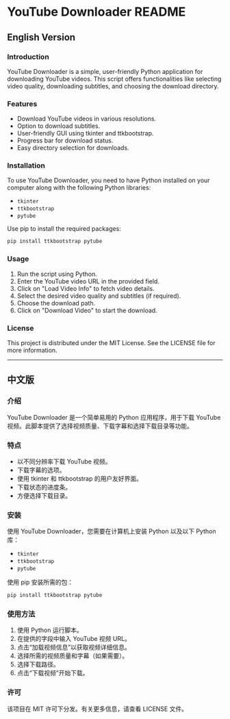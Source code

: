 # YouTube Downloader README

## English Version

### Introduction

YouTube Downloader is a simple, user-friendly Python application for downloading YouTube videos. This script offers functionalities like selecting video quality, downloading subtitles, and choosing the download directory.

### Features

- Download YouTube videos in various resolutions.
- Option to download subtitles.
- User-friendly GUI using tkinter and ttkbootstrap.
- Progress bar for download status.
- Easy directory selection for downloads.

### Installation

To use YouTube Downloader, you need to have Python installed on your computer along with the following Python libraries:

- `tkinter`
- `ttkbootstrap`
- `pytube`

Use pip to install the required packages:

```bash
pip install ttkbootstrap pytube
```

### Usage

1. Run the script using Python.
2. Enter the YouTube video URL in the provided field.
3. Click on "Load Video Info" to fetch video details.
4. Select the desired video quality and subtitles (if required).
5. Choose the download path.
6. Click on "Download Video" to start the download.

### License

This project is distributed under the MIT License. See the LICENSE file for more information.

---

## 中文版

### 介绍

YouTube Downloader 是一个简单易用的 Python 应用程序，用于下载 YouTube 视频。此脚本提供了选择视频质量、下载字幕和选择下载目录等功能。

### 特点

- 以不同分辨率下载 YouTube 视频。
- 下载字幕的选项。
- 使用 tkinter 和 ttkbootstrap 的用户友好界面。
- 下载状态的进度条。
- 方便选择下载目录。

### 安装

使用 YouTube Downloader，您需要在计算机上安装 Python 以及以下 Python 库：

- `tkinter`
- `ttkbootstrap`
- `pytube`

使用 pip 安装所需的包：

```bash
pip install ttkbootstrap pytube
```

### 使用方法

1. 使用 Python 运行脚本。
2. 在提供的字段中输入 YouTube 视频 URL。
3. 点击“加载视频信息”以获取视频详细信息。
4. 选择所需的视频质量和字幕（如果需要）。
5. 选择下载路径。
6. 点击“下载视频”开始下载。

### 许可

该项目在 MIT 许可下分发。有关更多信息，请查看 LICENSE 文件。
